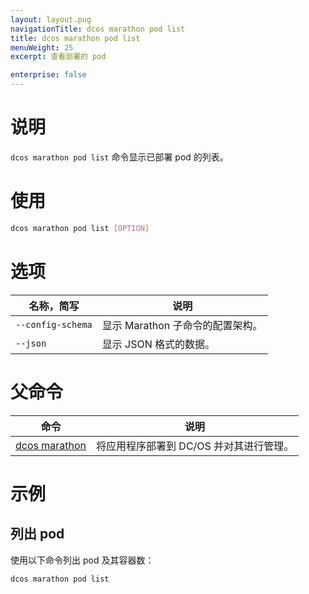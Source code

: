 ```yaml
---
layout: layout.pug
navigationTitle: dcos marathon pod list
title: dcos marathon pod list
menuWeight: 25
excerpt: 查看部署的 pod

enterprise: false
---
```


# 说明
`dcos marathon pod list` 命令显示已部署 pod 的列表。

# 使用

```bash
dcos marathon pod list [OPTION]
```

# 选项

| 名称，简写 | 说明 |
|---------|-------------|
| `--config-schema` | 显示 Marathon 子命令的配置架构。|
| `--json` | 显示 JSON 格式的数据。|

# 父命令

| 命令 | 说明 |
|---------|-------------|
| [dcos marathon](/cn/1.11/cli/command-reference/dcos-marathon/) | 将应用程序部署到 DC/OS 并对其进行管理。|

# 示例

## 列出 pod
使用以下命令列出 pod 及其容器数：
```
dcos marathon pod list
```

